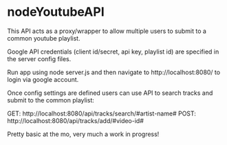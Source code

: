 # nodeYoutubeAPI

This API acts as a proxy/wrapper to allow multiple users to submit to a common youtube playlist.

Google API credentials (client id/secret, api key, playlist id) are specified in the server config files.

Run app using node server.js and then navigate to http://localhost:8080/ to login via google account.

Once config settings are defined users can use API to search tracks and submit to the common playlist:

GET: http://localhost:8080/api/tracks/search/#artist-name#
POST: http://localhost:8080/api/tracks/add/#video-id#

Pretty basic at the mo, very much a work in progress!
